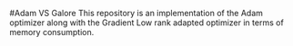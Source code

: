 #Adam VS Galore
This repository is an implementation of the Adam optimizer along with the Gradient 
Low rank adapted optimizer in terms of memory consumption.
